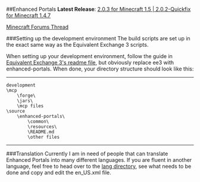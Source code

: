 ##Enhanced Portals
**Latest Release**: [2.0.3 for Minecraft 1.5 | 2.0.2-Quickfix for Minecraft 1.4.7](http://www.minecraftforum.net/topic/1301217-)

[Minecraft Forums Thread](http://www.minecraftforum.net/topic/1301217-)

###Setting up the development environment
The build scripts are set up in the exact same way as the Equivalent Exchange 3 scripts.

When setting up your development environment, follow the guide in [Equivalent Exchange 3's readme file](https://github.com/pahimar/Equivalent-Exchange-3/blob/master/README.md), but obviously replace ee3 with enhanced-portals.
When done, your directory structure should look like this:

***
	development
	\mcp
		\forge\
		\jars\
		\mcp files
	\source
		\enhanced-portals\
			\common\
			\resources\
			\README.md
			\other files
***

###Translation
Currently I am in need of people that can translate Enhanced Portals into many different languages. If you are fluent in another language, feel free to head over to the [lang directory](https://github.com/ShadedDimension/enhanced-portals/tree/master/resources/mods/enhancedportals/lang), see what needs to be done and copy and edit the en_US.xml file.